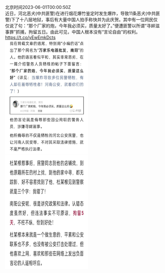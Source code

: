 北京时间2023-06-01T00:00:50Z<br>近日，河北恶犬(中共匪警)在进行烟花爆竹鉴定时发生爆炸，导致11条恶犬(中共匪警)下了十八层地狱，事后有大量中国人拍手称快并为此庆贺。其中有一位网民仅仅说了句：“那个厂家的炮，今年我必须买，质量太好了。”便遭匪警以所谓“寻衅滋事罪”抓捕，拘留五日。由此可见，中国人根本没有“言论自由”的权利。 https://t.co/yEwEmkDcts<br><img src='/temp/image/2023/t-Month-6/1663938594367737856_0.jpg' width='270' height='370'><img src='/temp/image/2023/t-Month-6/1663938594367737856_1.jpg' width='270' height='370'><br><br>